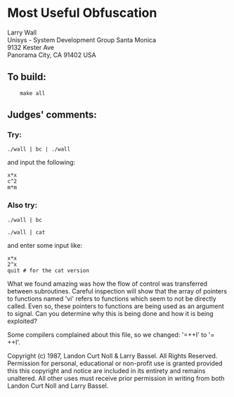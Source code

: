 # Most Useful Obfuscation

Larry Wall  
Unisys - System Development Group Santa Monica  
9132 Kester Ave  
Panorama City, CA  91402  USA  

## To build:

        make all

## Judges' comments:

### Try:

	./wall | bc | ./wall

and input the following:

	x*x
	c^2
	m*m

### Also try:

	./wall | bc

	./wall | cat


and enter some input like:

	x*x
	2^x
	quit # for the cat version


What we found amazing was how the flow of control was transferred
between subroutines.  Careful inspection will show that the array of
pointers to functions named 'vi' refers to functions which seem to not
be directly called.  Even so, these pointers to functions are being
used as an argument to signal.  Can you determine why this is being
done and how it is being exploited?

Some compilers complained about this file, so we changed: '=++I' to '= ++I'.

Copyright (c) 1987, Landon Curt Noll & Larry Bassel.
All Rights Reserved.  Permission for personal, educational or non-profit use is
granted provided this this copyright and notice are included in its entirety
and remains unaltered.  All other uses must receive prior permission in writing
from both Landon Curt Noll and Larry Bassel.
